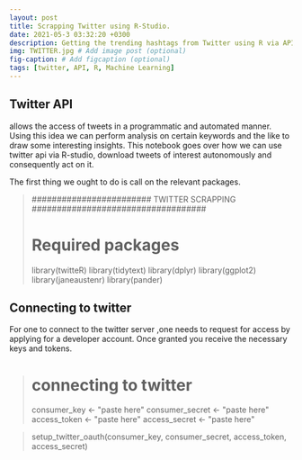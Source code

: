 ```yaml
---
layout: post
title: Scrapping Twitter using R-Studio.
date: 2021-05-3 03:32:20 +0300
description: Getting the trending hashtags from Twitter using R via API. # Add post description (optional)
img: TWITTER.jpg # Add image post (optional)
fig-caption: # Add figcaption (optional)
tags: [twitter, API, R, Machine Learning]
---
```

## Twitter API
allows the access of tweets in a programmatic and automated manner.
Using this idea we can perform analysis on certain keywords and the like to
draw some interesting insights. This notebook goes over how we can use twitter api via R-studio,
download tweets of interest autonomously and consequently act on it.

The first thing we ought to do is call on the relevant packages.
>    ######################## TWITTER SCRAPPING ###################################
>    # Required packages
>    library(twitteR)
>    library(tidytext)
>    library(dplyr)
>    library(ggplot2)
>    library(janeaustenr)
>    library(pander)

## Connecting to twitter
For one to connect to the twitter server ,one needs to request for access by applying for a developer account. Once granted you receive the necessary keys and tokens.
>    # connecting to twitter
>    consumer_key <- "paste here"
>    consumer_secret <- "paste here"
>    access_token <- "paste here"
>    access_secret <- "paste here"

>    setup_twitter_oauth(consumer_key, consumer_secret, access_token, access_secret)
    
